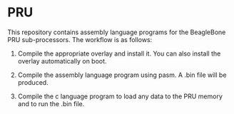 # PRU
This repository contains assembly language programs for the BeagleBone PRU sub-processors. The workflow is as follows:

1. Compile the appropriate overlay and install it.  You can also install the overlay automatically on boot.

2. Compile the assembly language program using pasm.  A .bin file will be produced.

3. Compile the c language program to load any data to the PRU memory and to run the .bin file.
